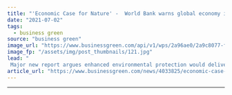 ```yaml
---
title: "'Economic Case for Nature' -  World Bank warns global economy is facing $2.7tr hit from nature degradation"
date: "2021-07-02"
tags: 
  - business green
source: "business green"
image_url: "https://www.businessgreen.com/api/v1/wps/2a96ae0/2a9c8077-f6cb-445e-a52d-5b35080ea3c1/2/indonesia-rainforest-c-185x114.jpg"
image_fp: "/assets/img/post_thumbnails/121.jpg"
lead: "
 Major new report argues enhanced environmental protection would deliver a massive 'win-win' for the global economy ..."
article_url: "https://www.businessgreen.com/news/4033825/economic-case-nature-world-bank-warns-global-economy-facing-usd-7tr-hit-nature-degradation"
---
```


---
